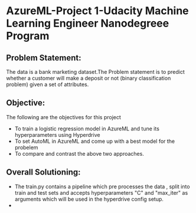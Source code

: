 # AzureML-Project 1-Udacity Machine Learning Engineer Nanodegreee Program

## Problem Statement:
The data is a bank marketing dataset.The Problem statement is to predict whether a customer will make a deposit or not (binary classification problem) given a set of attributes. 

## Objective:
The following are the objectives for this project
- To train a logistic regression model in AzureML and tune its hyperparameters using Hyperdrive
- To set AutoML in AzureML and come up with a best model for the probelem
- To compare and contrast the above two approaches. 

## Overall Solutioning:
- The train.py contains a pipeline which pre processes the data , split into train and test sets and accepts hyperparameters "C" and "max_iter" as arguments which will be used in the hyperdrive config setup. 
- 

